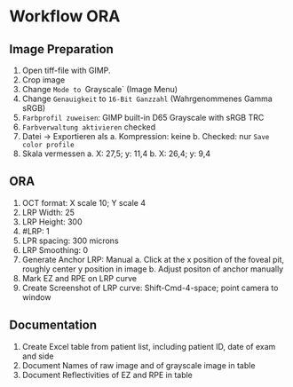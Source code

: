 # Workflow ORA

## Image Preparation
  1. Open tiff-file with GIMP.
  2. Crop image
  3. Change `Mode to `Grayscale` (Image Menu)
  4. Change `Genauigkeit` to `16-Bit Ganzzahl` (Wahrgenommenes Gamma sRGB)
  5. `Farbprofil zuweisen`: GIMP built-in D65 Grayscale with sRGB TRC
  6. `Farbverwaltung aktivieren` checked
  7. Datei -> Exportieren als
    a. Kompression: keine
    b. Checked: nur `Save color profile`
  8. Skala vermessen
    a. X: 27,5; y: 11,4
    b. X: 26,4; y: 9,4

## ORA
  1. OCT format: X scale 10; Y scale 4
  2. LRP Width: 25
  3. LRP Height: 300
  4. #LRP: 1
  5. LPR spacing: 300 microns
  6. LRP Smoothing: 0
  7. Generate Anchor LRP: Manual
    a. Click at the x position of the foveal pit, roughly center y position in image
    b. Adjust positon of anchor manually
  8. Mark EZ and RPE on LRP curve
  9. Create Screenshot of LRP curve: Shift-Cmd-4-space; point camera to window

## Documentation
  1. Create Excel table from patient list, including patient ID, date of exam and side
  2. Document Names of raw image and of grayscale image in table
  3. Document Reflectivities of EZ and RPE in table
